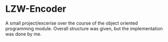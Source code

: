 # LZW-Encoder
A small project/excerise over the course of the object oriented programming module. Overall structure was given, but the implementation was done by me.
